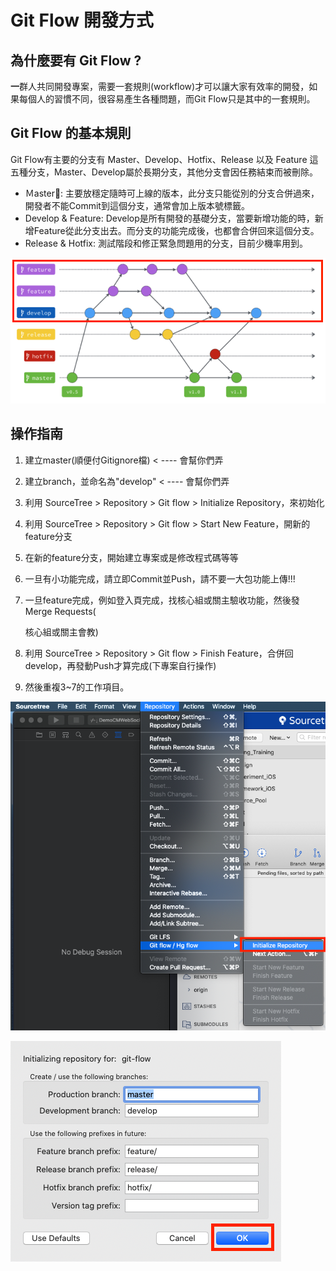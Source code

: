 # Git Flow 開發方式

## 為什麼要有 Git Flow ?

**一**群人共同開發專案，需要一套規則\(workflow\)才可以讓大家有效率的開發，如果每個人的習慣不同，很容易產生各種問題，而Git Flow只是其中的一套規則。

## Git Flow 的基本規則

Git Flow有主要的分支有 Master、Develop、Hotfix、Release 以及 Feature 這五種分支，Master、Develop屬於長期分支，其他分支會因任務結束而被刪除。

* Ｍaster: 主要放穩定隨時可上線的版本，此分支只能從別的分支合併過來，開發者不能Commit到這個分支，通常會加上版本號標籤。
* Develop & Feature: Develop是所有開發的基礎分支，當要新增功能的時，新增Feature從此分支出去。而分支的功能完成後，也都會合併回來這個分支。
* Release & Hotfix:  測試階段和修正緊急問題用的分支，目前少機率用到。

![](../.gitbook/assets/image-1591595975977.png)

## 操作指南

1. 建立master\(順便付Gitignore檔\) &lt; ---- 會幫你們弄
2. 建立branch，並命名為"develop" &lt; ---- 會幫你們弄
3. 利用 SourceTree &gt; Repository &gt; Git flow &gt; Initialize Repository，來初始化
4. 利用 SourceTree &gt; Repository &gt; Git flow &gt; Start New Feature，開新的feature分支
5. 在新的feature分支，開始建立專案或是修改程式碼等等
6. 一旦有小功能完成，請立即Commit並Push，請不要一大包功能上傳!!!
7. 一旦feature完成，例如登入頁完成，找核心組或關主驗收功能，然後發 Merge Requests\(

   核心組或關主會教\)

8. 利用 SourceTree &gt; Repository &gt; Git flow &gt; Finish Feature，合併回develop，再發動Push才算完成\(下專案自行操作\)
9. 然後重複3~7的工作項目。

![](../.gitbook/assets/gitflow1.png)

![](../.gitbook/assets/gitflow2.png)

